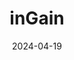 ---  
layout: startup_page  
title: "inGain"  
id: "ingain.com"  
permalink: "/ingainingain.com04192024/"  
website: "https://www.ingain.com/"  
funding_round: ""  
funding_amount: "€650K"  
investors: "Trind VC, Fiedler Capital, Latvian Business Angels network, several business angels"  
about: "inGain is a B2B fintech company offering a no-code SaaS loan management system for traditional and fintech lenders, SMEs, and businesses. Its platform handles various loan types, including installment and credit line loans, subscriptions, and rent-to-own agreements, enabling businesses to easily launch and scale their financial products without complex IT management."  
markets: "Fintech, IT Services and IT Consulting, Lending, Service Industry"  
hq: "Riga, Riga, Latvia"  
founded_year: "2011"  
linkedin: "https://www.linkedin.com/company/ingain"  
twitter: "https://twitter.com/InGainTech"  
instagram: ""  
facebook: ""  
crunchbase: "https://www.crunchbase.com/organization/ingain"  
pitchbook: "https://pitchbook.com/profiles/company/522790-12"  

date_display: "19-Apr-2024"  
date: "2024-04-19"

# SEO Optimization  
meta_title: "inGain -  Funding (€650K)"  
meta_description: "inGain, inGain is a B2B fintech company offering a no-code SaaS loan management system for traditional and fintech lenders, SMEs, and businesses. Its platform..."  
meta_keywords: "inGain, Fintech, IT Services and IT Consulting, Lending, Service Industry,  funding"  
canonical_url: "https://startup.projectstartups.com/ingainingain.com04192024/"  
---
